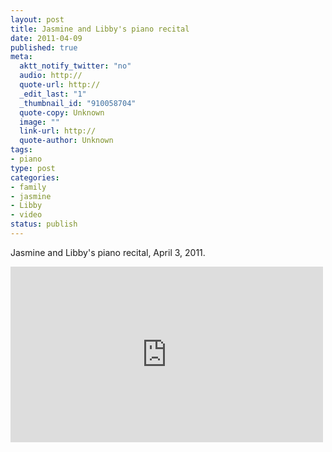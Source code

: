 ```yaml
--- 
layout: post
title: Jasmine and Libby's piano recital
date: 2011-04-09
published: true
meta: 
  aktt_notify_twitter: "no"
  audio: http://
  quote-url: http://
  _edit_last: "1"
  _thumbnail_id: "910058704"
  quote-copy: Unknown
  image: ""
  link-url: http://
  quote-author: Unknown
tags: 
- piano
type: post
categories: 
- family
- jasmine
- Libby
- video
status: publish
---
```

Jasmine and Libby's piano recital, April 3, 2011. 

<iframe src="http://player.vimeo.com/video/22164288?title=0&amp;byline=0&amp;color=0" frameborder="0" height="281" width="500"></iframe>
